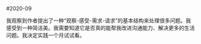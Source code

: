 #2020-09

我观察到作者提出了一种“观察-感受-需求-请求”的基本结构来处理很多问题。我感受到一种简洁美。我需要知道它是否真的能帮我改进沟通能力、解决更多的生活问题。我决定实践一个月试试看。

